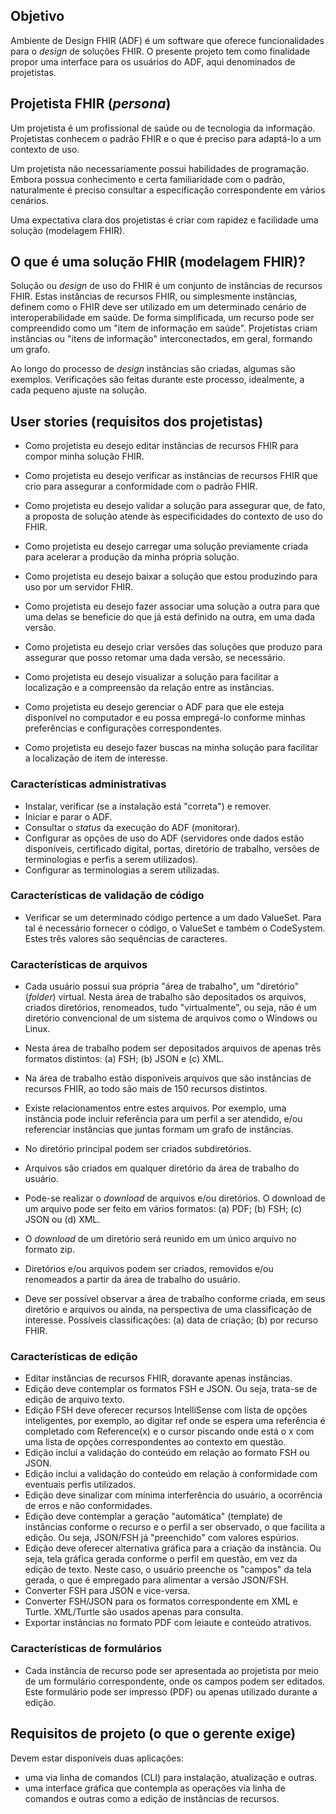 ## Objetivo

Ambiente de Design FHIR (ADF) é um software que oferece
funcionalidades para o _design_ de soluções FHIR. 
O presente projeto tem como finalidade propor 
uma interface para os usuários do ADF, aqui denominados de projetistas.

## Projetista FHIR (_persona_)

Um projetista é um profissional de saúde ou de tecnologia da informação.
Projetistas conhecem o padrão FHIR e o que é preciso para adaptá-lo a um contexto de uso.

Um projetista não necessariamente possui habilidades de programação. 
Embora possua conhecimento e certa familiaridade com o padrão, 
naturalmente é preciso consultar a especificação correspondente em vários cenários. 

Uma expectativa clara dos projetistas é criar com rapidez e facilidade uma solução (modelagem FHIR). 

## O que é uma solução FHIR (modelagem FHIR)?

Solução ou _design_ de uso do FHIR é um conjunto de instâncias de recursos FHIR. 
Estas instâncias de recursos FHIR, ou simplesmente instâncias, definem como o FHIR deve
ser utilizado em um determinado cenário de interoperabilidade em saúde.
De forma simplificada, um recurso pode ser compreendido como um
"item de informação em saúde". Projetistas criam 
instâncias ou "itens de informação" interconectados,
em geral, formando um grafo.

Ao longo do processo de _design_ instâncias são criadas, algumas são exemplos. 
Verificações são feitas durante este processo, idealmente, a cada pequeno
ajuste na solução.

## User stories (requisitos dos projetistas)

- Como projetista eu desejo editar instâncias de recursos FHIR para compor minha solução FHIR.

- Como projetista eu desejo verificar as instâncias de recursos FHIR que crio para assegurar a 
conformidade com o padrão FHIR.

- Como projetista eu desejo validar a solução para assegurar que, de fato, a proposta de
 solução atende às especificidades do contexto de uso do FHIR. 

- Como projetista eu desejo carregar uma solução previamente criada para acelerar a produção da minha própria solução.

- Como projetista eu desejo baixar a solução que estou produzindo para uso por um servidor FHIR.

- Como projetista eu desejo fazer associar uma solução a outra para que uma delas se beneficie do que
já está definido na outra, em uma dada versão.

- Como projetista eu desejo criar versões das soluções que produzo para assegurar que posso retomar 
uma dada versão, se necessário.

- Como projetista eu desejo visualizar a solução para facilitar a localização e a compreensão da relação 
entre as instâncias.

- Como projetista eu desejo gerenciar o ADF para que ele esteja disponível no computador e eu possa empregá-lo
conforme minhas preferências e configurações correspondentes.

- Como projetista eu desejo fazer buscas na minha solução para facilitar a localização de item de interesse.


### Características administrativas

- Instalar, verificar (se a instalação está "correta") e remover.
- Iniciar e parar o ADF.
- Consultar o _status_ da execução do ADF (monitorar).
- Configurar as opções de uso do ADF (servidores onde dados estão disponíveis, certificado digital, portas, diretório de trabalho, versões de terminologias e perfis a serem utilizados).
- Configurar as terminologias a serem utilizadas. 

### Características de validação de código

- Verificar se um determinado código pertence a um dado ValueSet. Para tal é necessário fornecer o código, o ValueSet e também o CodeSystem. Estes três valores são sequências de caracteres.

### Características de arquivos

- Cada usuário possui sua própria "área de trabalho", um "diretório" (_folder_) virtual. Nesta área de trabalho são depositados os arquivos, criados diretórios, renomeados, tudo "virtualmente", ou seja, não é um diretório convencional de um sistema de arquivos como o Windows ou Linux.

- Nesta área de trabalho podem ser depositados arquivos de apenas três formatos distintos: (a) FSH; (b) JSON e (c) XML.

- Na área de trabalho estão disponíveis arquivos que são instâncias de recursos FHIR, ao todo são mais de 150 recursos distintos.

- Existe relacionamentos entre estes arquivos. Por exemplo, uma instância pode incluir referência para um perfil a ser atendido, e/ou referenciar instâncias que 
juntas formam um grafo de instâncias.

- No diretório principal podem ser criados subdiretórios.

- Arquivos são criados em qualquer diretório da área de trabalho do usuário.

- Pode-se realizar o _download_ de arquivos e/ou diretórios. O download de um arquivo pode ser feito em vários formatos: (a) PDF; (b) FSH; (c) JSON ou (d) XML.

- O _download_ de um diretório será reunido em um único arquivo no formato zip.

- Diretórios e/ou arquivos podem ser criados, removidos e/ou renomeados a partir da área de trabalho do usuário.

- Deve ser possível observar a área de trabalho conforme criada, em seus diretório e arquivos ou ainda, na perspectiva de uma classificação de interesse. Possíveis classificações: (a) data de criação; (b) por recurso FHIR.

### Características de edição

- Editar instâncias de recursos FHIR, doravante apenas instâncias.
- Edição deve contemplar os formatos FSH e JSON. Ou seja, trata-se
  de edição de arquivo texto.
- Edição FSH deve oferecer recursos IntelliSense com lista de opções inteligentes, por exemplo, ao digitar ref<tab> onde se espera uma referência é completado com Reference(x) e o cursor piscando onde está o x com uma lista de opções correspondentes ao contexto em questão.
- Edição inclui a validação do conteúdo em relação ao formato FSH ou JSON.
- Edição inclui a validação do conteúdo em relação à conformidade com eventuais perfis utilizados.
- Edição deve sinalizar com mínima interferência do usuário, a ocorrência de erros e não conformidades.
- Edição deve contemplar a geração "automática" (template) de instâncias conforme o recurso e o perfil a ser observado, o que facilita a edição. Ou seja, JSON/FSH já "preenchido" com valores espúrios.
- Edição deve oferecer alternativa gráfica para a criação da instância. Ou seja, tela gráfica gerada conforme o perfil em questão, em vez da edição de texto. Neste caso, o usuário preenche os "campos" da tela gerada, o que é empregado para alimentar a versão JSON/FSH.
- Converter FSH para JSON e vice-versa.
- Converter FSH/JSON para os formatos correspondente em XML e Turtle. XML/Turtle são usados apenas para consulta.
- Exportar instâncias no formato PDF com leiaute e conteúdo atrativos.
  
### Características de formulários
  
  - Cada instância de recurso pode ser apresentada ao projetista
  por meio de um formulário correspondente, onde os campos podem
  ser editados. Este formulário pode ser impresso (PDF) ou 
  apenas utilizado durante a edição. 

## Requisitos de projeto (o que o gerente exige)

Devem estar disponíveis duas aplicações:

- uma via linha de comandos (CLI) para instalação, atualização e outras.
- uma interface gráfica que contempla as operações via linha de comandos e outras como a edição de instâncias de recursos.
